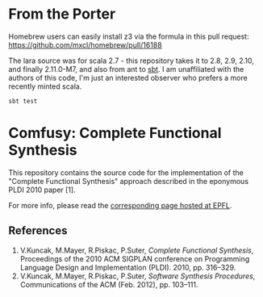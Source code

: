 From the Porter
===============

Homebrew users can easily install z3 via the formula in this pull request: https://github.com/mxcl/homebrew/pull/16188

The lara source was for scala 2.7 - this repository takes it to 2.8, 2.9, 2.10, and finally 2.11.0-M7, and also from ant to [sbt](https://github.com/paulp/sbt-extras/). I am unaffiliated with the authors of this code, I'm just an interested observer who prefers a more recently minted scala.

```
sbt test
```

Comfusy: Complete Functional Synthesis
======================================

This repository contains the source code for the implementation of the "Complete Functional Synthesis" approach described in the eponymous PLDI 2010 paper [1].

For more info, please read the [corresponding page hosted at EPFL](http://lara.epfl.ch/w/comfusy).

References
----------

  1. V.Kuncak, M.Mayer, R.Piskac, P.Suter, *Complete Functional Synthesis*, Proceedings of the 2010 ACM SIGPLAN conference on Programming Language
Design and Implementation (PLDI). 2010, pp. 316–329.
  2. V.Kuncak, M.Mayer, R.Piskac, P.Suter, *Software Synthesis Procedures*, Communications of the ACM (Feb. 2012), pp. 103–111.

